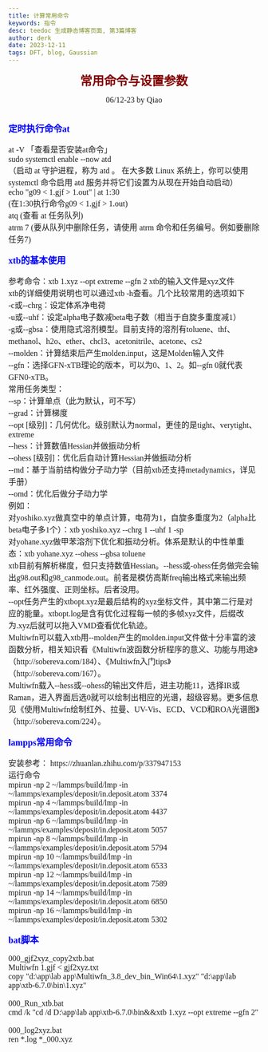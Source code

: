 ```yaml
---
title: 计算常用命令
keywords: 指令
desc: teedoc 生成静态博客页面, 第3篇博客
author: derk
date: 2023-12-11
tags: DFT, blog, Gaussian
---
```






<strong><center><font face="微软雅黑" color=maroon size=5>常用命令与设置参数</font></center></strong>
<center><font face="Consolas" size=3>06/12-23 by Qiao</font></center>
<br> 
<br> 
<strong><font face="微软雅黑" color=blue size=4>定时执行命令at</font></strong><br><br><font face="Consolas" size=3>at -V 「查看是否安装at命令」</font><br><font face="Consolas" size=3>sudo systemctl enable --now atd</font><br><font face="Consolas" size=3>（启动 at 守护进程，称为 atd 。 在大多数 Linux 系统上，你可以使用 systemctl 命令启用 atd 服务并将它们设置为从现在开始自动启动）</font><br><font face="Consolas" size=3>echo "g09 < 1.gjf > 1.out" | at 1:30 </font><br><font face="Consolas" size=3>(在1:30执行命令g09 < 1.gjf > 1.out)</font><br><font face="Consolas" size=3>atq (查看 at 任务队列)</font><br><font face="Consolas" size=3>atrm 7 (要从队列中删除任务，请使用 atrm 命令和任务编号。例如要删除任务7)</font><br>
<br> 
<strong><font face="微软雅黑" color=blue size=4>xtb的基本使用</font></strong><br>
<br> 
<font face="Consolas" size=3>参考命令：xtb 1.xyz --opt extreme --gfn 2  
xtb的输入文件是xyz文件<br>
xtb的详细使用说明也可以通过xtb -h查看。几个比较常用的选项如下<br>
-c或--chrg：设定体系净电荷<br>
-u或--uhf：设定alpha电子数减beta电子数（相当于自旋多重度减1）<br>
-g或--gbsa：使用隐式溶剂模型。目前支持的溶剂有toluene、thf、methanol、h2o、ether、chcl3、acetonitrile、acetone、cs2<br>
--molden：计算结束后产生molden.input，这是Molden输入文件 <br>
--gfn：选择GFN-xTB理论的版本，可以为0、1、2。如--gfn 0就代表GFN0-xTB。<br>
常用任务类型：<br>
--sp：计算单点（此为默认，可不写）<br>
--grad：计算梯度<br>
--opt [级别]：几何优化。级别默认为normal，更佳的是tight、verytight、extreme<br>
--hess：计算数值Hessian并做振动分析<br>
--ohess [级别]：优化后自动计算Hessian并做振动分析<br>
--md：基于当前结构做分子动力学（目前xtb还支持metadynamics，详见手册）<br>
--omd：优化后做分子动力学<br>
例如：<br>
对yoshiko.xyz做真空中的单点计算，电荷为1，自旋多重度为2（alpha比beta电子多1个）：xtb yoshiko.xyz --chrg 1 --uhf 1 -sp<br> 
对yohane.xyz做甲苯溶剂下优化和振动分析。体系是默认的中性单重态：xtb yohane.xyz --ohess --gbsa toluene <br> 
xtb目前有解析梯度，但只支持数值Hessian。--hess或-ohess任务做完会输出g98.out和g98_canmode.out。前者是模仿高斯freq输出格式来输出频率、红外强度、正则坐标。后者没用。<br>   
--opt任务产生的xtbopt.xyz是最后结构的xyz坐标文件，其中第二行是对应的能量。xtbopt.log是含有优化过程每一帧的多帧xyz文件，后缀改为.xyz后就可以拖入VMD查看优化轨迹。<br>   
Multiwfn可以载入xtb用--molden产生的molden.input文件做十分丰富的波函数分析，相关知识看《Multiwfn波函数分析程序的意义、功能与用途》（http://sobereva.com/184）、《Multiwfn入门tips》（http://sobereva.com/167）。<br>   
Multiwfn载入--hess或--ohess的输出文件后，进主功能11，选择IR或Raman，进入界面后选0就可以绘制出相应的光谱，超级容易。更多信息见《使用Multiwfn绘制红外、拉曼、UV-Vis、ECD、VCD和ROA光谱图》（http://sobereva.com/224）。</font><br>
<br>   
<strong><font face="微软雅黑" color=blue size=4>lampps常用命令</font></strong><br>
<br> 
<font face="Consolas" size=3>
安装参考： https://zhuanlan.zhihu.com/p/337947153<br>
运行命令<br> 
mpirun -np 2 ~/lammps/build/lmp -in ~/lammps/examples/deposit/in.deposit.atom 3374<br>
mpirun -np 4 ~/lammps/build/lmp -in ~/lammps/examples/deposit/in.deposit.atom 4437<br>
mpirun -np 6 ~/lammps/build/lmp -in ~/lammps/examples/deposit/in.deposit.atom 5057<br>
mpirun -np 8 ~/lammps/build/lmp -in ~/lammps/examples/deposit/in.deposit.atom 5794<br>
mpirun -np 10 ~/lammps/build/lmp -in ~/lammps/examples/deposit/in.deposit.atom 6533<br>
mpirun -np 12 ~/lammps/build/lmp -in ~/lammps/examples/deposit/in.deposit.atom 7589<br>
mpirun -np 14 ~/lammps/build/lmp -in ~/lammps/examples/deposit/in.deposit.atom 6850<br>
mpirun -np 16 ~/lammps/build/lmp -in ~/lammps/examples/deposit/in.deposit.atom 5302</font><br>
<br>
<strong><font face="微软雅黑" color=blue size=4>bat脚本</font></strong><br>
<br>
<font face="Consolas" size=3>
000_gjf2xyz_copy2xtb.bat<br>
Multiwfn 1.gjf < gjf2xyz.txt<br>
copy "d:\app\lab app\Multiwfn_3.8_dev_bin_Win64\1.xyz" "d:\app\lab app\xtb-6.7.0\bin\1.xyz"<br>
<br>
000_Run_xtb.bat<br>
cmd /k "cd /d D:\app\lab app\xtb-6.7.0\bin&&xtb 1.xyz --opt extreme --gfn 2"<br>
<br>
000_log2xyz.bat<br>
ren *.log *_000.xyz</font><br>

